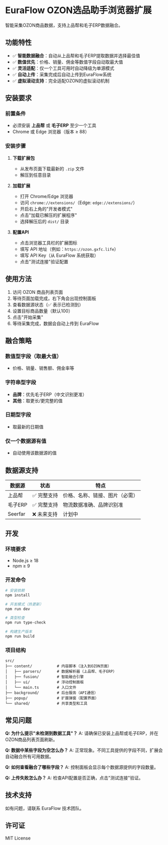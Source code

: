 # EuraFlow OZON选品助手浏览器扩展

智能采集OZON商品数据，支持上品帮和毛子ERP数据融合。

## 功能特性

- ✅ **智能数据融合**：自动从上品帮和毛子ERP提取数据并选择最佳值
- ✅ **数值优先**：价格、销量、佣金等数值字段自动取最大值
- ✅ **灵活适配**：仅一个工具可用时自动降级为单源模式
- ✅ **自动上传**：采集完成后自动上传到EuraFlow系统
- ✅ **虚拟滚动支持**：完全适配OZON的虚拟滚动机制

## 安装要求

### 前置条件
- 必须安装 **上品帮** 或 **毛子ERP** 至少一个工具
- Chrome 或 Edge 浏览器（版本 ≥ 88）

### 安装步骤

1. **下载扩展包**
   - 从发布页面下载最新的 `.zip` 文件
   - 解压到任意目录

2. **加载扩展**
   - 打开 Chrome/Edge 浏览器
   - 访问 `chrome://extensions/`（Edge: `edge://extensions/`）
   - 开启右上角的"开发者模式"
   - 点击"加载已解压的扩展程序"
   - 选择解压后的 `dist/` 目录

3. **配置API**
   - 点击浏览器工具栏的扩展图标
   - 填写 API 地址（例如：`https://ozon.gxfc.life`）
   - 填写 API Key（从 EuraFlow 系统获取）
   - 点击"测试连接"验证配置

## 使用方法

1. 访问 OZON 商品列表页面
2. 等待页面加载完成，右下角会出现控制面板
3. 查看数据源状态（✅ 表示已检测到）
4. 设置目标商品数量（默认100）
5. 点击"开始采集"
6. 等待采集完成，数据会自动上传到 EuraFlow

## 融合策略

### 数值型字段（取最大值）
- 价格、销量、销售额、佣金率等

### 字符串型字段
- **品牌**：优先毛子ERP（中文识别更准）
- **其他**：取更长/更完整的值

### 日期型字段
- 取最新的日期值

### 仅一个数据源有值
- 自动使用该数据源的值

## 数据源支持

| 数据源 | 状态 | 特点 |
|--------|------|------|
| 上品帮 | ✅ 完整支持 | 价格、名称、链接、图片（必需） |
| 毛子ERP | ✅ 完整支持 | 物流数据准确、品牌识别准 |
| Seerfar | ❌ 未来支持 | 计划中 |

## 开发

### 环境要求
- Node.js ≥ 18
- npm ≥ 9

### 开发命令
```bash
# 安装依赖
npm install

# 开发模式（热更新）
npm run dev

# 类型检查
npm run type-check

# 构建生产版本
npm run build
```

### 项目结构
```
src/
├── content/           # 内容脚本（注入到OZON页面）
│   ├── parsers/       # 数据解析器（上品帮、毛子ERP）
│   ├── fusion/        # 智能融合引擎
│   ├── ui/            # 浮动控制面板
│   └── main.ts        # 入口文件
├── background/        # 后台服务（API通信）
├── popup/             # 扩展弹窗（配置界面）
└── shared/            # 共享类型和工具
```

## 常见问题

**Q: 为什么提示"未检测到数据工具"？**
A: 请确保已安装上品帮或毛子ERP，并在OZON商品列表页面刷新。

**Q: 数据中某些字段为空怎么办？**
A: 正常现象。不同工具提供的字段不同，扩展会自动融合所有可用数据。

**Q: 如何查看融合了哪些字段？**
A: 控制面板会显示每个数据源提供的字段数量。

**Q: 上传失败怎么办？**
A: 检查API配置是否正确，点击"测试连接"验证。

## 技术支持

如有问题，请联系 EuraFlow 技术团队。

## 许可证

MIT License

